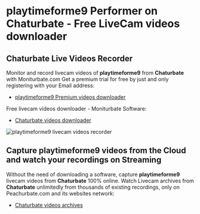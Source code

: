 # playtimeforme9 Performer on Chaturbate - Free LiveCam videos downloader

## Chaturbate Live Videos Recorder

Monitor and record livecam videos of **playtimeforme9** from **Chaturbate** with Moniturbate.com
Get a premium trial for free by just and only registering with your Email address:
* [playtimeforme9 Premium videos downloader](https://moniturbate.com/request-demo-licence-key.html)

Free livecam videos downloader - Moniturbate Software:
* [Chaturbate videos downloader](https://moniturbate.com/moniturbate-download-software.html)

![playtimeforme9 livecam videos recorder](https://peachurnet.com/templates/moniturbate-software.png)


## Capture playtimeforme9 videos from the Cloud and watch your recordings on Streaming

Without the need of downloading a software, capture **playtimeforme9** livecam videos from **Chaturbate** 100% online.
Watch Livecam archives from **Chaturbate** unlimitedly from thousands of existing recordings, only on Peachurbate.com and its websites network:
* [Chaturbate videos archives](https://peachurnet.com/)